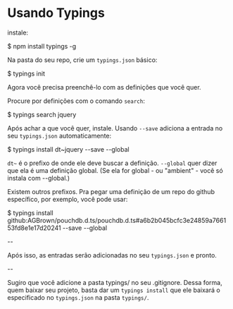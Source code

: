 # Usando Typings

instale:

$ npm install typings -g

Na pasta do seu repo, crie um `typings.json` básico:

$ typings init

Agora você precisa preenchê-lo com as definições que você quer.

Procure por definições com o comando `search`:

$ typings search jquery

Após achar a que você quer, instale. Usando `--save` adiciona a entrada no seu `typings.json` automaticamente:

$ typings install dt~jquery --save --global

`dt~` é o prefixo de onde ele deve buscar a definição. `--global` quer dizer que ela é uma definição global. (Se ela for global - ou "ambient" - você só instala com --global.)

Existem outros prefixos. Pra pegar uma definição de um repo do github específico, por exemplo, você pode usar:

$ typings install github:AGBrown/pouchdb.d.ts/pouchdb.d.ts#a6b2b045bcfc3e24859a766153fd8e1e17d20241 --save --global

--

Após isso, as entradas serão adicionadas no seu `typings.json` e pronto.

--

Sugiro que você adicione a pasta typings/ no seu .gitignore. Dessa forma, quem baixar seu projeto, basta dar um `typings install` que ele baixará o especificado no `typings.json` na pasta `typings/`.
